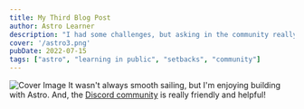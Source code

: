 ```yaml
---
title: My Third Blog Post
author: Astro Learner
description: "I had some challenges, but asking in the community really helped!"
cover: '/astro3.png' 
pubDate: 2022-07-15
tags: ["astro", "learning in public", "setbacks", "community"]
---
```


![Cover Image](/astro3.png) 
It wasn't always smooth sailing, but I'm enjoying building with Astro. And, the [Discord community](https://astro.build/chat) is really friendly and helpful!